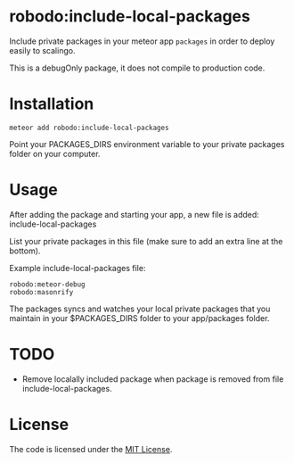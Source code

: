 # robodo:include-local-packages
Include private packages in your meteor app `packages` in order to deploy easily to scalingo.

This is a debugOnly package, it does not compile to production code.


# Installation

```
meteor add robodo:include-local-packages
```

Point your PACKAGES_DIRS environment variable to your private packages folder on your computer.


# Usage

After adding the package and starting your app, a new file is added: include-local-packages

List your private packages in this file (make sure to add an extra line at the bottom). 

Example include-local-packages file:

```
robodo:meteor-debug
robodo:masonrify

```

The packages syncs and watches your local private packages that you maintain in your $PACKAGES_DIRS folder to your app/packages folder.

# TODO

 - Remove localally included package when package is removed from file include-local-packages. 


# License

The code is licensed under the [MIT License](LICENSE).